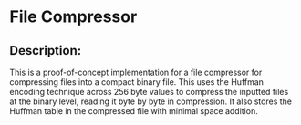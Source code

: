 # File Compressor

## Description:
This is a proof-of-concept implementation for a file compressor for compressing files into a compact binary file. This uses the Huffman encoding technique across 256 byte values to compress the inputted files at
the binary level, reading it byte by byte in compression. It also stores the Huffman table in the compressed file with minimal space addition. 
